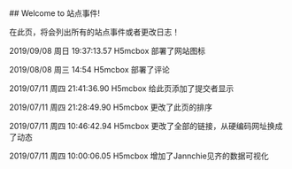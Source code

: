 <link rel="shortcut icon" href="/favicon.ico" type="image/x-icon">
<link rel="icon" href="/favicon.ico" type="image/x-icon">
<link rel="bookmark" href="/favicon.ico" type="image/x-icon">
## Welcome to 站点事件!

在此页，将会列出所有的站点事件或者更改日志！

2019/09/08 周日 19:37:13.57 H5mcbox 部署了网站图标

2019/08/08 周三 14:54 H5mcbox 部署了评论

2019/07/11 周四 21:41:36.90 H5mcbox 给此页添加了提交者显示

2019/07/11 周四 21:28:49.90 H5mcbox 更改了此页的排序

2019/07/11 周四 10:46:42.94 H5mcbox 更改了全部的链接，从硬编码网址换成了动态

2019/07/11 周四 10:00:06.05 H5mcbox 增加了Jannchie见齐的数据可视化

<div id="gitment" class="gitment"></div>
<!-- 加载gitment -->
<link rel="stylesheet" href="https://billts.site/extra_css/gitment.css">
<script src="https://billts.site/js/gitment.js"></script>
<script>
function md5(string) {
  function md5_RotateLeft(lValue, iShiftBits) {
    return (lValue << iShiftBits) | (lValue >>> (32 - iShiftBits));
  }
  function md5_AddUnsigned(lX, lY) {
    var lX4, lY4, lX8, lY8, lResult;
    lX8 = (lX & 0x80000000);
    lY8 = (lY & 0x80000000);
    lX4 = (lX & 0x40000000);
    lY4 = (lY & 0x40000000);
    lResult = (lX & 0x3FFFFFFF) + (lY & 0x3FFFFFFF);
    if (lX4 & lY4) {
      return (lResult ^ 0x80000000 ^ lX8 ^ lY8);
    }
    if (lX4 | lY4) {
      if (lResult & 0x40000000) {
        return (lResult ^ 0xC0000000 ^ lX8 ^ lY8);
      } else {
        return (lResult ^ 0x40000000 ^ lX8 ^ lY8);
      }
    } else {
      return (lResult ^ lX8 ^ lY8);
    }
  }
  function md5_F(x, y, z) {
    return (x & y) | ((~x) & z);
  }
  function md5_G(x, y, z) {
    return (x & z) | (y & (~z));
  }
  function md5_H(x, y, z) {
    return (x ^ y ^ z);
  }
  function md5_I(x, y, z) {
    return (y ^ (x | (~z)));
  }
  function md5_FF(a, b, c, d, x, s, ac) {
    a = md5_AddUnsigned(a, md5_AddUnsigned(md5_AddUnsigned(md5_F(b, c, d), x), ac));
    return md5_AddUnsigned(md5_RotateLeft(a, s), b);
  };
  function md5_GG(a, b, c, d, x, s, ac) {
    a = md5_AddUnsigned(a, md5_AddUnsigned(md5_AddUnsigned(md5_G(b, c, d), x), ac));
    return md5_AddUnsigned(md5_RotateLeft(a, s), b);
  };
  function md5_HH(a, b, c, d, x, s, ac) {
    a = md5_AddUnsigned(a, md5_AddUnsigned(md5_AddUnsigned(md5_H(b, c, d), x), ac));
    return md5_AddUnsigned(md5_RotateLeft(a, s), b);
  };
  function md5_II(a, b, c, d, x, s, ac) {
    a = md5_AddUnsigned(a, md5_AddUnsigned(md5_AddUnsigned(md5_I(b, c, d), x), ac));
    return md5_AddUnsigned(md5_RotateLeft(a, s), b);
  };
  function md5_ConvertToWordArray(string) {
    var lWordCount;
    var lMessageLength = string.length;
    var lNumberOfWords_temp1 = lMessageLength + 8;
    var lNumberOfWords_temp2 = (lNumberOfWords_temp1 - (lNumberOfWords_temp1 % 64)) / 64;
    var lNumberOfWords = (lNumberOfWords_temp2 + 1) * 16;
    var lWordArray = Array(lNumberOfWords - 1);
    var lBytePosition = 0;
    var lByteCount = 0;
    while (lByteCount < lMessageLength) {
      lWordCount = (lByteCount - (lByteCount % 4)) / 4;
      lBytePosition = (lByteCount % 4) * 8;
      lWordArray[lWordCount] = (lWordArray[lWordCount] | (string.charCodeAt(lByteCount) << lBytePosition));
      lByteCount++;
    }
    lWordCount = (lByteCount - (lByteCount % 4)) / 4;
    lBytePosition = (lByteCount % 4) * 8;
    lWordArray[lWordCount] = lWordArray[lWordCount] | (0x80 << lBytePosition);
    lWordArray[lNumberOfWords - 2] = lMessageLength << 3;
    lWordArray[lNumberOfWords - 1] = lMessageLength >>> 29;
    return lWordArray;
  };
  function md5_WordToHex(lValue) {
    var WordToHexValue = "", WordToHexValue_temp = "", lByte, lCount;
    for (lCount = 0; lCount <= 3; lCount++) {
      lByte = (lValue >>> (lCount * 8)) & 255;
      WordToHexValue_temp = "0" + lByte.toString(16);
      WordToHexValue = WordToHexValue + WordToHexValue_temp.substr(WordToHexValue_temp.length - 2, 2);
    }
    return WordToHexValue;
  };
  function md5_Utf8Encode(string) {
    string = string.replace(/\r\n/g, "\n");
    var utftext = "";
    for (var n = 0; n < string.length; n++) {
      var c = string.charCodeAt(n);
      if (c < 128) {
        utftext += String.fromCharCode(c);
      } else if ((c > 127) && (c < 2048)) {
        utftext += String.fromCharCode((c >> 6) | 192);
        utftext += String.fromCharCode((c & 63) | 128);
      } else {
        utftext += String.fromCharCode((c >> 12) | 224);
        utftext += String.fromCharCode(((c >> 6) & 63) | 128);
        utftext += String.fromCharCode((c & 63) | 128);
      }
    }
    return utftext;
  };
  var x = Array();
  var k, AA, BB, CC, DD, a, b, c, d;
  var S11 = 7, S12 = 12, S13 = 17, S14 = 22;
  var S21 = 5, S22 = 9, S23 = 14, S24 = 20;
  var S31 = 4, S32 = 11, S33 = 16, S34 = 23;
  var S41 = 6, S42 = 10, S43 = 15, S44 = 21;
  string = md5_Utf8Encode(string);
  x = md5_ConvertToWordArray(string);
  a = 0x67452301; b = 0xEFCDAB89; c = 0x98BADCFE; d = 0x10325476;
  for (k = 0; k < x.length; k += 16) {
    AA = a; BB = b; CC = c; DD = d;
    a = md5_FF(a, b, c, d, x[k + 0], S11, 0xD76AA478);
    d = md5_FF(d, a, b, c, x[k + 1], S12, 0xE8C7B756);
    c = md5_FF(c, d, a, b, x[k + 2], S13, 0x242070DB);
    b = md5_FF(b, c, d, a, x[k + 3], S14, 0xC1BDCEEE);
    a = md5_FF(a, b, c, d, x[k + 4], S11, 0xF57C0FAF);
    d = md5_FF(d, a, b, c, x[k + 5], S12, 0x4787C62A);
    c = md5_FF(c, d, a, b, x[k + 6], S13, 0xA8304613);
    b = md5_FF(b, c, d, a, x[k + 7], S14, 0xFD469501);
    a = md5_FF(a, b, c, d, x[k + 8], S11, 0x698098D8);
    d = md5_FF(d, a, b, c, x[k + 9], S12, 0x8B44F7AF);
    c = md5_FF(c, d, a, b, x[k + 10], S13, 0xFFFF5BB1);
    b = md5_FF(b, c, d, a, x[k + 11], S14, 0x895CD7BE);
    a = md5_FF(a, b, c, d, x[k + 12], S11, 0x6B901122);
    d = md5_FF(d, a, b, c, x[k + 13], S12, 0xFD987193);
    c = md5_FF(c, d, a, b, x[k + 14], S13, 0xA679438E);
    b = md5_FF(b, c, d, a, x[k + 15], S14, 0x49B40821);
    a = md5_GG(a, b, c, d, x[k + 1], S21, 0xF61E2562);
    d = md5_GG(d, a, b, c, x[k + 6], S22, 0xC040B340);
    c = md5_GG(c, d, a, b, x[k + 11], S23, 0x265E5A51);
    b = md5_GG(b, c, d, a, x[k + 0], S24, 0xE9B6C7AA);
    a = md5_GG(a, b, c, d, x[k + 5], S21, 0xD62F105D);
    d = md5_GG(d, a, b, c, x[k + 10], S22, 0x2441453);
    c = md5_GG(c, d, a, b, x[k + 15], S23, 0xD8A1E681);
    b = md5_GG(b, c, d, a, x[k + 4], S24, 0xE7D3FBC8);
    a = md5_GG(a, b, c, d, x[k + 9], S21, 0x21E1CDE6);
    d = md5_GG(d, a, b, c, x[k + 14], S22, 0xC33707D6);
    c = md5_GG(c, d, a, b, x[k + 3], S23, 0xF4D50D87);
    b = md5_GG(b, c, d, a, x[k + 8], S24, 0x455A14ED);
    a = md5_GG(a, b, c, d, x[k + 13], S21, 0xA9E3E905);
    d = md5_GG(d, a, b, c, x[k + 2], S22, 0xFCEFA3F8);
    c = md5_GG(c, d, a, b, x[k + 7], S23, 0x676F02D9);
    b = md5_GG(b, c, d, a, x[k + 12], S24, 0x8D2A4C8A);
    a = md5_HH(a, b, c, d, x[k + 5], S31, 0xFFFA3942);
    d = md5_HH(d, a, b, c, x[k + 8], S32, 0x8771F681);
    c = md5_HH(c, d, a, b, x[k + 11], S33, 0x6D9D6122);
    b = md5_HH(b, c, d, a, x[k + 14], S34, 0xFDE5380C);
    a = md5_HH(a, b, c, d, x[k + 1], S31, 0xA4BEEA44);
    d = md5_HH(d, a, b, c, x[k + 4], S32, 0x4BDECFA9);
    c = md5_HH(c, d, a, b, x[k + 7], S33, 0xF6BB4B60);
    b = md5_HH(b, c, d, a, x[k + 10], S34, 0xBEBFBC70);
    a = md5_HH(a, b, c, d, x[k + 13], S31, 0x289B7EC6);
    d = md5_HH(d, a, b, c, x[k + 0], S32, 0xEAA127FA);
    c = md5_HH(c, d, a, b, x[k + 3], S33, 0xD4EF3085);
    b = md5_HH(b, c, d, a, x[k + 6], S34, 0x4881D05);
    a = md5_HH(a, b, c, d, x[k + 9], S31, 0xD9D4D039);
    d = md5_HH(d, a, b, c, x[k + 12], S32, 0xE6DB99E5);
    c = md5_HH(c, d, a, b, x[k + 15], S33, 0x1FA27CF8);
    b = md5_HH(b, c, d, a, x[k + 2], S34, 0xC4AC5665);
    a = md5_II(a, b, c, d, x[k + 0], S41, 0xF4292244);
    d = md5_II(d, a, b, c, x[k + 7], S42, 0x432AFF97);
    c = md5_II(c, d, a, b, x[k + 14], S43, 0xAB9423A7);
    b = md5_II(b, c, d, a, x[k + 5], S44, 0xFC93A039);
    a = md5_II(a, b, c, d, x[k + 12], S41, 0x655B59C3);
    d = md5_II(d, a, b, c, x[k + 3], S42, 0x8F0CCC92);
    c = md5_II(c, d, a, b, x[k + 10], S43, 0xFFEFF47D);
    b = md5_II(b, c, d, a, x[k + 1], S44, 0x85845DD1);
    a = md5_II(a, b, c, d, x[k + 8], S41, 0x6FA87E4F);
    d = md5_II(d, a, b, c, x[k + 15], S42, 0xFE2CE6E0);
    c = md5_II(c, d, a, b, x[k + 6], S43, 0xA3014314);
    b = md5_II(b, c, d, a, x[k + 13], S44, 0x4E0811A1);
    a = md5_II(a, b, c, d, x[k + 4], S41, 0xF7537E82);
    d = md5_II(d, a, b, c, x[k + 11], S42, 0xBD3AF235);
    c = md5_II(c, d, a, b, x[k + 2], S43, 0x2AD7D2BB);
    b = md5_II(b, c, d, a, x[k + 9], S44, 0xEB86D391);
    a = md5_AddUnsigned(a, AA);
    b = md5_AddUnsigned(b, BB);
    c = md5_AddUnsigned(c, CC);
    d = md5_AddUnsigned(d, DD);
  }
  return (md5_WordToHex(a) + md5_WordToHex(b) + md5_WordToHex(c) + md5_WordToHex(d)).toLowerCase();
}
var title = document.title
var mdtitle = md5(title);

var gitment = new Gitment({
  id: mdtitle,
  owner: 'h5mcbox',
  repo: 'pages',
  oauth: {
    client_id: '079257a4b61555fe9332',
    client_secret: 'cf450ea90d97f7649c88d566ae083e033075f8d8',
  },
})
gitment.render('gitment')
</script>
<script src="/load.js"></script>
